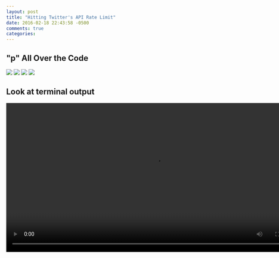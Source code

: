 ```yaml
---
layout: post
title: "Hitting Twitter's API Rate Limit"
date: 2016-02-18 22:43:58 -0500
comments: true
categories: 
---
```


## "p" All Over the Code
<img src="{{ root_url }}/images/twitter-api/model.png" />
<img src="{{ root_url }}/images/twitter-api/model-loop.png" />
<img src="{{ root_url }}/images/twitter-api/controller.png" />
<img src="{{ root_url }}/images/twitter-api/client.png" />


## Look at terminal output
<video controls loop width="800" autoplay>
  <source src="https://s3.amazonaws.com/img0.recordit.co/Uo9Dyvg0L3.mp4?AWSAccessKeyId=AKIAINSRFOQXTN4DT46A&Expires=1455946858&Signature=nCS53m95kq3%2FKY28GmDeUdVN1eg%3D" type="video/mp4">
</video>